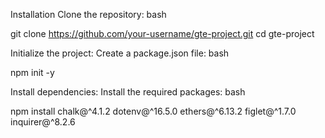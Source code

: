 Installation
Clone the repository:
bash

git clone https://github.com/your-username/gte-project.git
cd gte-project

Initialize the project:
Create a package.json file:
bash

npm init -y

Install dependencies:
Install the required packages:
bash

npm install chalk@^4.1.2 dotenv@^16.5.0 ethers@^6.13.2 figlet@^1.7.0 inquirer@^8.2.6

